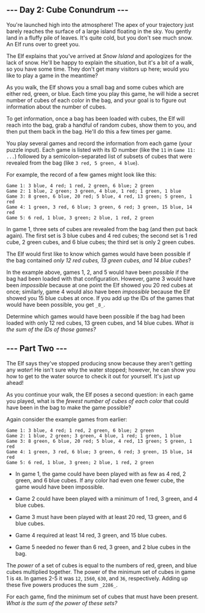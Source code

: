 ﻿## --- Day 2: Cube Conundrum ---

You're launched high into the atmosphere! The apex of your trajectory just barely reaches the surface of a large island floating in the sky. You gently land in a fluffy pile of leaves. It's quite cold, but you don't see much snow. An Elf runs over to greet you.

The Elf explains that you've arrived at  _Snow Island_  and apologizes for the lack of snow. He'll be happy to explain the situation, but it's a bit of a walk, so you have some time. They don't get many visitors up here;  would you like to play a game  in the meantime?

As you walk, the Elf shows you a small bag and some cubes which are either red, green, or blue. Each time you play this game, he will hide a secret number of cubes of each color in the bag, and your goal is to figure out information about the number of cubes.

To get information, once a bag has been loaded with cubes, the Elf will reach into the bag, grab a handful of random cubes, show them to you, and then put them back in the bag. He'll do this a few times per game.

You play several games and record the information from each game (your puzzle input). Each game is listed with its ID number (like the  `11`  in  `Game 11: ...`) followed by a semicolon-separated list of subsets of cubes that were revealed from the bag (like  `3 red, 5 green, 4 blue`).

For example, the record of a few games might look like this:

```
Game 1: 3 blue, 4 red; 1 red, 2 green, 6 blue; 2 green
Game 2: 1 blue, 2 green; 3 green, 4 blue, 1 red; 1 green, 1 blue
Game 3: 8 green, 6 blue, 20 red; 5 blue, 4 red, 13 green; 5 green, 1 red
Game 4: 1 green, 3 red, 6 blue; 3 green, 6 red; 3 green, 15 blue, 14 red
Game 5: 6 red, 1 blue, 3 green; 2 blue, 1 red, 2 green

```

In game 1, three sets of cubes are revealed from the bag (and then put back again). The first set is 3 blue cubes and 4 red cubes; the second set is 1 red cube, 2 green cubes, and 6 blue cubes; the third set is only 2 green cubes.

The Elf would first like to know which games would have been possible if the bag contained  _only 12 red cubes, 13 green cubes, and 14 blue cubes_?

In the example above, games 1, 2, and 5 would have been  _possible_  if the bag had been loaded with that configuration. However, game 3 would have been  _impossible_  because at one point the Elf showed you 20 red cubes at once; similarly, game 4 would also have been  _impossible_  because the Elf showed you 15 blue cubes at once. If you add up the IDs of the games that would have been possible, you get  `_8_`.

Determine which games would have been possible if the bag had been loaded with only 12 red cubes, 13 green cubes, and 14 blue cubes.  _What is the sum of the IDs of those games?_

## --- Part Two ---

The Elf says they've stopped producing snow because they aren't getting any  _water_! He isn't sure why the water stopped; however, he can show you how to get to the water source to check it out for yourself. It's just up ahead!

As you continue your walk, the Elf poses a second question: in each game you played, what is the  _fewest number of cubes of each color_  that could have been in the bag to make the game possible?

Again consider the example games from earlier:

```
Game 1: 3 blue, 4 red; 1 red, 2 green, 6 blue; 2 green
Game 2: 1 blue, 2 green; 3 green, 4 blue, 1 red; 1 green, 1 blue
Game 3: 8 green, 6 blue, 20 red; 5 blue, 4 red, 13 green; 5 green, 1 red
Game 4: 1 green, 3 red, 6 blue; 3 green, 6 red; 3 green, 15 blue, 14 red
Game 5: 6 red, 1 blue, 3 green; 2 blue, 1 red, 2 green

```

-   In game 1, the game could have been played with as few as 4 red, 2 green, and 6 blue cubes. If any color had even one fewer cube, the game would have been impossible.
-   Game 2 could have been played with a minimum of 1 red, 3 green, and 4 blue cubes.

-   Game 3 must have been played with at least 20 red, 13 green, and 6 blue cubes.
-   Game 4 required at least 14 red, 3 green, and 15 blue cubes.
-   Game 5 needed no fewer than 6 red, 3 green, and 2 blue cubes in the bag.

The  _power_  of a set of cubes is equal to the numbers of red, green, and blue cubes multiplied together. The power of the minimum set of cubes in game 1 is  `48`. In games 2-5 it was  `12`,  `1560`,  `630`, and  `36`, respectively. Adding up these five powers produces the sum  `_2286_`.

For each game, find the minimum set of cubes that must have been present.  _What is the sum of the power of these sets?_